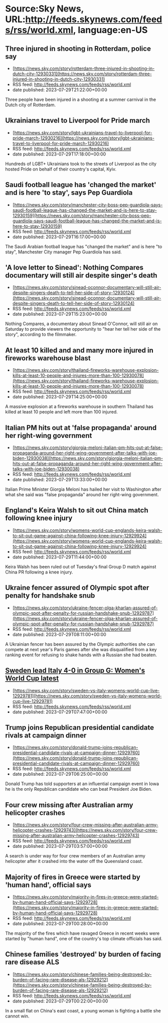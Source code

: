# Source:Sky News, URL:http://feeds.skynews.com/feeds/rss/world.xml, language:en-US

## Three injured in shooting in Rotterdam, police say
 - [https://news.sky.com/story/rotterdam-three-injured-in-shooting-in-dutch-city-12930331](https://news.sky.com/story/rotterdam-three-injured-in-shooting-in-dutch-city-12930331)
 - RSS feed: http://feeds.skynews.com/feeds/rss/world.xml
 - date published: 2023-07-29T21:22:00+00:00

Three people have been injured in a shooting at a summer carnival in the Dutch city of Rotterdam.

## Ukrainians travel to Liverpool for Pride march
 - [https://news.sky.com/story/lgbt-ukrainians-travel-to-liverpool-for-pride-march-12930216](https://news.sky.com/story/lgbt-ukrainians-travel-to-liverpool-for-pride-march-12930216)
 - RSS feed: http://feeds.skynews.com/feeds/rss/world.xml
 - date published: 2023-07-29T17:18:00+00:00

Hundreds of LGBT+ Ukrainians took to the streets of Liverpool as the city hosted Pride on behalf of their country's capital, Kyiv.

## Saudi football league has 'changed the market' and is here 'to stay', says Pep Guardiola
 - [https://news.sky.com/story/manchester-city-boss-pep-guardiola-says-saudi-football-league-has-changed-the-market-and-is-here-to-stay-12930159](https://news.sky.com/story/manchester-city-boss-pep-guardiola-says-saudi-football-league-has-changed-the-market-and-is-here-to-stay-12930159)
 - RSS feed: http://feeds.skynews.com/feeds/rss/world.xml
 - date published: 2023-07-29T16:17:00+00:00

The Saudi Arabian football league has "changed the market" and is here "to stay", Manchester City manager Pep Guardiola has said.

## 'A love letter to Sinead': Nothing Compares documentary will still air despite singer's death
 - [https://news.sky.com/story/sinead-oconnor-documentary-will-still-air-despite-singers-death-to-tell-her-side-of-story-12930124](https://news.sky.com/story/sinead-oconnor-documentary-will-still-air-despite-singers-death-to-tell-her-side-of-story-12930124)
 - RSS feed: http://feeds.skynews.com/feeds/rss/world.xml
 - date published: 2023-07-29T15:23:00+00:00

Nothing Compares, a documentary about Sinead O'Connor, will still air on Saturday to provide viewers the opportunity to "hear her tell her side of the story", according to the filmmaker.

## At least 10 killed and and many more injured in fireworks warehouse blast
 - [https://news.sky.com/story/thailand-fireworks-warehouse-explosion-kills-at-least-10-people-and-injures-more-than-100-12930078](https://news.sky.com/story/thailand-fireworks-warehouse-explosion-kills-at-least-10-people-and-injures-more-than-100-12930078)
 - RSS feed: http://feeds.skynews.com/feeds/rss/world.xml
 - date published: 2023-07-29T14:25:00+00:00

A massive explosion at a fireworks warehouse in southern Thailand has killed at least 10 people and left more than 100 injured.

## Italian PM hits out at 'false propaganda' around her right-wing government
 - [https://news.sky.com/story/giorgia-meloni-italian-pm-hits-out-at-false-propaganda-around-her-right-wing-government-after-talks-with-joe-biden-12930038](https://news.sky.com/story/giorgia-meloni-italian-pm-hits-out-at-false-propaganda-around-her-right-wing-government-after-talks-with-joe-biden-12930038)
 - RSS feed: http://feeds.skynews.com/feeds/rss/world.xml
 - date published: 2023-07-29T13:33:00+00:00

Italian Prime Minister Giorgia Meloni has hailed her visit to Washington after what she said was "false propaganda" around her right-wing government.

## England's Keira Walsh to sit out China match following knee injury
 - [https://news.sky.com/story/womens-world-cup-englands-keira-walsh-to-sit-out-game-against-china-following-knee-injury-12929924](https://news.sky.com/story/womens-world-cup-englands-keira-walsh-to-sit-out-game-against-china-following-knee-injury-12929924)
 - RSS feed: http://feeds.skynews.com/feeds/rss/world.xml
 - date published: 2023-07-29T11:44:00+00:00

Keira Walsh has been ruled out of Tuesday's final Group D match against China PR following a knee injury.

## Ukraine fencer assured of Olympic spot after penalty for handshake snub
 - [https://news.sky.com/story/ukraine-fencer-olga-kharlan-assured-of-olympic-spot-after-penalty-for-russian-handshake-snub-12929787](https://news.sky.com/story/ukraine-fencer-olga-kharlan-assured-of-olympic-spot-after-penalty-for-russian-handshake-snub-12929787)
 - RSS feed: http://feeds.skynews.com/feeds/rss/world.xml
 - date published: 2023-07-29T08:11:00+00:00

A Ukrainian fencer has been assured by the Olympic authorities she can compete at next year's Paris games after she was disqualified from a key ranking event for refusing to shake hands with a Russian she had beaten.

## <a href="https://www.skysports.com/football/sweden-women-vs-italy-women/460857">Sweden lead Italy 4-0 in Group G: Women's World Cup latest</a>
 - [https://news.sky.com/story/sweden-vs-italy-womens-world-cup-live-12929781](https://news.sky.com/story/sweden-vs-italy-womens-world-cup-live-12929781)
 - RSS feed: http://feeds.skynews.com/feeds/rss/world.xml
 - date published: 2023-07-29T07:47:00+00:00



## Trump joins Republican presidential candidate rivals at campaign dinner
 - [https://news.sky.com/story/donald-trump-joins-republican-presidential-candidate-rivals-at-campaign-dinner-12929760](https://news.sky.com/story/donald-trump-joins-republican-presidential-candidate-rivals-at-campaign-dinner-12929760)
 - RSS feed: http://feeds.skynews.com/feeds/rss/world.xml
 - date published: 2023-07-29T06:25:00+00:00

Donald Trump has told supporters at an influential campaign event in Iowa he is the only Republican candidate who can beat President Joe Biden.

## Four crew missing after Australian army helicopter crashes
 - [https://news.sky.com/story/four-crew-missing-after-australian-army-helicopter-crashes-12929743](https://news.sky.com/story/four-crew-missing-after-australian-army-helicopter-crashes-12929743)
 - RSS feed: http://feeds.skynews.com/feeds/rss/world.xml
 - date published: 2023-07-29T03:57:00+00:00

A search is under way for four crew members of an Australian army helicopter after it crashed into the water off the Queensland coast.&#160;

## Majority of fires in Greece were started by 'human hand', official says
 - [https://news.sky.com/story/majority-in-fires-in-greece-were-started-by-human-hand-official-says-12929728](https://news.sky.com/story/majority-in-fires-in-greece-were-started-by-human-hand-official-says-12929728)
 - RSS feed: http://feeds.skynews.com/feeds/rss/world.xml
 - date published: 2023-07-29T00:28:00+00:00

The majority of the fires which have ravaged Greece in recent weeks were started by "human hand", one of the country's top climate officials has said.

## Chinese families 'destroyed' by burden of facing rare disease ALS
 - [https://news.sky.com/story/chinese-families-being-destroyed-by-burden-of-facing-rare-disease-als-12929212](https://news.sky.com/story/chinese-families-being-destroyed-by-burden-of-facing-rare-disease-als-12929212)
 - RSS feed: http://feeds.skynews.com/feeds/rss/world.xml
 - date published: 2023-07-29T00:22:00+00:00

In a small flat on China's east coast, a young woman is fighting a battle she cannot win.

